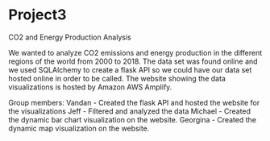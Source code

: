 # Project3
CO2 and Energy Production Analysis

We wanted to analyze CO2 emissions and energy production in the different regions of the world from 2000 to 2018.
The data set was found online and we used SQLAlchemy to create a flask API so we could have our data set hosted online in order to be called.
The website showing the data visualizations is hosted by Amazon AWS Amplify.

Group members:
Vandan - Created the flask API and hosted the website for the visualizations
Jeff - Filtered and analyzed the data
Michael - Created the dynamic bar chart visualization on the website.
Georgina - Created the dynamic map visualization on the website.
